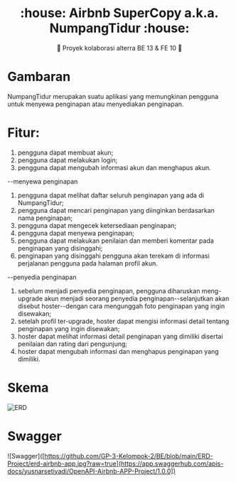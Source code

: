 <h1 align="center">:house: Airbnb SuperCopy a.k.a. NumpangTidur :house:</h1>

<p align="center">
   💫 Proyek kolaborasi alterra BE 13 & FE 10 💫
</div>

# Gambaran

NumpangTidur merupakan suatu aplikasi yang memungkinan pengguna untuk menyewa penginapan atau menyediakan penginapan.

# Fitur:

1. pengguna dapat membuat akun;
2. pengguna dapat melakukan login;
3. pengguna dapat mengubah informasi akun dan menghapus akun.

--menyewa penginapan

1. pengguna dapat melihat daftar seluruh penginapan yang ada di NumpangTidur;
2. pengguna dapat mencari penginapan yang diinginkan berdasarkan nama penginapan;
3. pengguna dapat mengecek ketersediaan penginapan;
4. pengguna dapat menyewa penginapan;
5. pengguna dapat melakukan penilaian dan memberi komentar pada penginapan yang disinggahi;
6. penginapan yang disinggahi pengguna akan terekam di informasi perjalanan pengguna pada halaman profil akun.

--penyedia penginapan

1. sebelum menjadi penyedia penginapan, pengguna diharuskan meng-upgrade akun menjadi seorang penyedia penginapan--selanjutkan akan disebut hoster--dengan cara mengunggah foto penginapan yang ingin disewakan;
2. setelah profil ter-upgrade, hoster dapat mengisi informasi detail tentang penginapan yang ingin disewakan;
3. hoster dapat melihat informasi detail penginapan yang dimiliki disertai penilaian dan rating dari pengunjung;
4. hoster dapat mengubah informasi dan menghapus penginapan yang dimiliki.

# Skema

![ERD]([https://github.com/GP-3-Kelompok-2/BE/blob/main/ERD-Project/erd-airbnb-app.jpg?raw=true])

# Swagger

![Swagger]([https://github.com/GP-3-Kelompok-2/BE/blob/main/ERD-Project/erd-airbnb-app.jpg?raw=true](https://app.swaggerhub.com/apis-docs/yusnarsetiyadi/OpenAPI-Airbnb-APP-Project/1.0.0])
